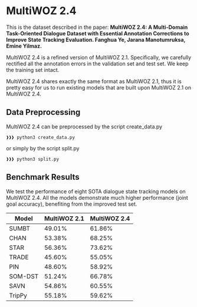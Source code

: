 # MultiWOZ 2.4
This is the dataset described in the paper: **MultiWOZ 2.4: A Multi-Domain Task-Oriented Dialogue Dataset with Essential Annotation Corrections to Improve State Tracking Evaluation. Fanghua Ye, Jarana Manotumruksa, Emine Yilmaz.**

MultiWOZ 2.4 is a refined version of MultiWOZ 2.1. Specifically, we carefully rectified all the annotation errors in the validation set and test set. We keep the training set intact.

MultiWOZ 2.4 shares exactly the same format as MultiWOZ 2.1, thus it is pretty easy for us to run existing models that are built upon MultiWOZ 2.1 on MultiWOZ 2.4.

## Data Preprocessing
MultiWOZ 2.4 can be preprocessed by the script create_data.py
```console
❱❱❱ python3 create_data.py
```
or simply by the script split.py
```console
❱❱❱ python3 split.py
```

## Benchmark Results
We test the performance of eight SOTA dialogue state tracking models on MultiWOZ 2.4. All the models demonstrate much higher performance (joint goal accuracy), benefiting from the improved test set.

| Model | MultiWOZ 2.1 | MultiWOZ 2.4 |
|-------|--------------|--------------|
| SUMBT |    49.01%    |    61.86%  |
| CHAN  |53.38%|68.25%|
|STAR|56.36%|73.62%|
|TRADE|45.60%|55.05%|
|PIN|48.60%|58.92%|
|SOM-DST|51.24%|66.78%|
|SAVN|54.86%|60.55%|
|TripPy|55.18%|59.62%|

